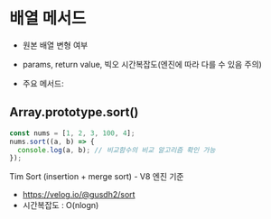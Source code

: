 # 배열 메서드

- 원본 배열 변형 여부
- params, return value, 빅오 시간복잡도(엔진에 따라 다를 수 있음 주의)

- 주요 메서드:

## Array.prototype.sort()

```js
const nums = [1, 2, 3, 100, 4];
nums.sort((a, b) => {
  console.log(a, b); // 비교함수의 비교 알고리즘 확인 가능
});
```

Tim Sort (insertion + merge sort) - V8 엔진 기준

- https://velog.io/@gusdh2/sort
- 시간복잡도 : O(nlogn)
